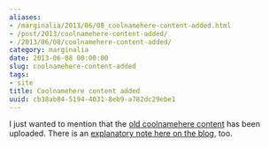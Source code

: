 ```yaml
---
aliases:
- /marginalia/2013/06/08_coolnamehere-content-added.html
- /post/2013/coolnamehere-content-added/
- /2013/06/08/coolnamehere-content-added/
category: marginalia
date: 2013-06-08 00:00:00
slug: coolnamehere-content-added
tags:
- site
title: Coolnamehere content added
uuid: cb38ab84-5194-4031-8eb9-a782dc29ebe1
---
```


[old coolnamehere content]: /categories/coolnamehere/
[explanatory note here on the blog]:  /post/2013/06/coolnamehere-random-geekery

I just wanted to mention that the [old coolnamehere content][] has been uploaded. There is
an [explanatory note here on the blog][], too.